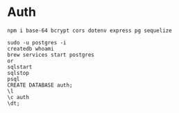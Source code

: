 # Auth

``npm i base-64 bcrypt cors dotenv express pg sequelize``

```postgres
sudo -u postgres -i
createdb whoami
brew services start postgres
or
sqlstart
sqlstop
psql
CREATE DATABASE auth;
\l
\c auth
\dt;
```

